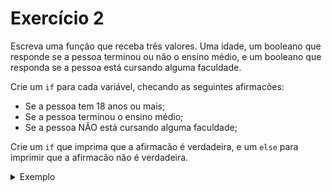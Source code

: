 # Exercício 2

Escreva uma função que receba três valores. Uma idade, um booleano que responde se a pessoa terminou ou não o ensino médio, e um booleano que responda se a pessoa está cursando alguma faculdade.

Crie um `if` para cada variável, checando as seguintes afirmacões:
- Se a pessoa tem 18 anos ou mais;
- Se a pessoa terminou o ensino médio;
- Se a pessoa NÃO está cursando alguma faculdade;

Crie um `if` que imprima que a afirmacão é verdadeira, e um `else` para imprimir que a afirmacão não é verdadeira.

<details>

<summary>Exemplo</summary>

Caso a primeira pessoa tenha idade >= 18:

<b>"A pessoa é maior de idade"</b>

e caso não seja:

<b>"A pessoa é menor de idade"</b>

</details>
